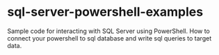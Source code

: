 # sql-server-powershell-examples
Sample code for interacting with SQL Server using PowerShell.
How to connect your powershell to sql database and write sql queries to target data.
